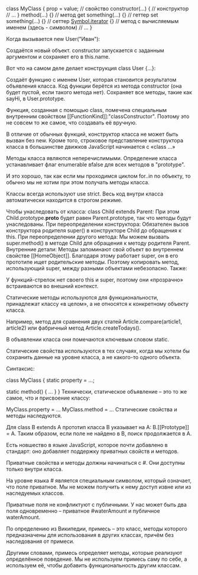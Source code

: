 class MyClass {
  prop = value; // свойство
  constructor(...) { // конструктор
    // ...
  }
  method(...) {} // метод
  get something(...) {} // геттер
  set something(...) {} // сеттер
  [Symbol.iterator]() {} // метод с вычисляемым именем (здесь - символом)
  // ...
}

Когда вызывается new User("Иван"):

Создаётся новый объект.
constructor запускается с заданным аргументом и сохраняет его в this.name.
 

Вот что на самом деле делает конструкция class User {...}:

Создаёт функцию с именем User, которая становится результатом объявления класса. Код функции берётся из метода constructor (она будет пустой, если такого метода нет).
Сохраняет все методы, такие как sayHi, в User.prototype.

Функция, созданная с помощью class, помечена специальным внутренним свойством [[FunctionKind]]:"classConstructor". Поэтому это не совсем то же самое, что создавать её вручную.

В отличие от обычных функций, конструктор класса не может быть вызван без new.
Кроме того, строковое представление конструктора класса в большинстве движков JavaScript начинается с «class …»

Методы класса являются неперечислимыми. Определение класса устанавливает флаг enumerable вfalse для всех методов в "prototype".

И это хорошо, так как если мы проходимся циклом for..in по объекту, то обычно мы не хотим при этом получать методы класса.

Классы всегда используют use strict. Весь код внутри класса автоматически находится в строгом режиме.




Чтобы унаследовать от класса: class Child extends Parent:
    При этом Child.prototype.__proto__ будет равен Parent.prototype, так что методы будут унаследованы.
При переопределении конструктора:
    Обязателен вызов конструктора родителя super() в конструкторе Child до обращения к this.
При переопределении другого метода:
    Мы можем вызвать super.method() в методе Child для обращения к методу родителя Parent.
Внутренние детали:
    Методы запоминают свой объект во внутреннем свойстве [[HomeObject]]. Благодаря этому работает super, он в его прототипе ищет родительские методы.
    Поэтому копировать метод, использующий super, между разными объектами небезопасно.
Также:

У функций-стрелок нет своего this и super, поэтому они «прозрачно» встраиваются во внешний контекст.





Статические методы используются для функциональности, принадлежат классу «в целом», а не относятся к конкретному объекту класса.

Например, метод для сравнения двух статей Article.compare(article1, article2) или фабричный метод Article.createTodays().

В объявлении класса они помечаются ключевым словом static.

Статические свойства используются в тех случаях, когда мы хотели бы сохранить данные на уровне класса, а не какого-то одного объекта.

Синтаксис:

class MyClass {
  static property = ...;

  static method() {
    ...
  }
}
Технически, статическое объявление – это то же самое, что и присвоение классу:

MyClass.property = ...
MyClass.method = ...
Статические свойства и методы наследуются.

Для class B extends A прототип класса B указывает на A: B.[[Prototype]] = A. Таким образом, если поле не найдено в B, поиск продолжается в A.


Есть новшество в языке JavaScript, которое почти добавлено в стандарт: оно добавляет поддержку приватных свойств и методов.

Приватные свойства и методы должны начинаться с #. Они доступны только внутри класса.

На уровне языка # является специальным символом, который означает, что поле приватное. Мы не можем получить к нему доступ извне или из наследуемых классов.

Приватные поля не конфликтуют с публичными. У нас может быть два поля одновременно – приватное #waterAmount и публичное waterAmount.


По определению из Википедии, примесь – это класс, методы которого предназначены для использования в других классах, причём без наследования от примеси.

Другими словами, примесь определяет методы, которые реализуют определённое поведение. Мы не используем примесь саму по себе, а используем её, чтобы добавить функциональность другим классам.

